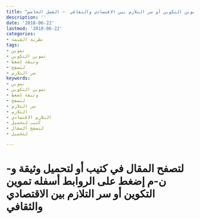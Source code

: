 ```yaml
---
title: "تموين التكوين أو سر التلازم بين الاقتصادي والثقافي  – الفصل الخامس"
description: ''
date: '2018-06-22'
lastmod: '2018-06-22'
categories:
- نظرية القيمة
tags:
- تموين
- تموين التكوين
- وثيقة إضغط
- لتصفح
- سر التلازم
keywords:
- تموين
- تموين التكوين
- وثيقة إضغط
- لتصفح
- سر التلازم
- التلازم
- التلازم الاقتصادي
- كتيب لتحميل
- لتصفح المقال
- لتحميل

---
```

# **لتصفح المقال في كتيب أو لتحميل وثيقة و-ن-م إضغط على الروابط أسفله** **تموين التكوين أو سر التلازم بين الاقتصادي والثقافي**

###